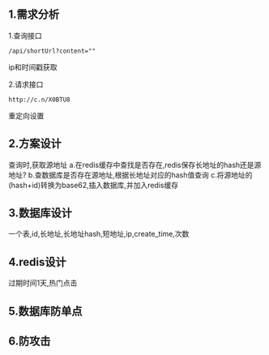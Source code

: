 ## 1.需求分析
1.查询接口  
```
/api/shortUrl?content=""
```
ip和时间戳获取  

2.请求接口  
```
http://c.n/X0BTU8
```
重定向设置

## 2.方案设计
查询时,获取源地址
a.在redis缓存中查找是否存在,redis保存长地址的hash还是源地址?
b.查数据库是否存在源地址,根据长地址对应的hash值查询
c.将源地址的(hash+id)转换为base62,插入数据库,并加入redis缓存

## 3.数据库设计
一个表,id,长地址,长地址hash,短地址,ip,create_time,次数

## 4.redis设计
过期时间1天,热门点击

## 5.数据库防单点

## 6.防攻击
